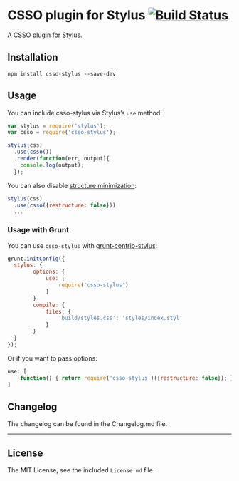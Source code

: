 # CSSO plugin for Stylus [![Build Status](https://travis-ci.org/sapegin/csso-stylus.png)](https://travis-ci.org/sapegin/csso-stylus)

A [CSSO](https://github.com/css/csso) plugin for [Stylus](https://github.com/LearnBoost/stylus).


## Installation

```
npm install csso-stylus --save-dev
```

## Usage

You can include csso-stylus via Stylus’s `use` method:

```js
var stylus = require('stylus');
var csso = require('csso-stylus');

stylus(css)
  .use(csso())
  .render(function(err, output){
    console.log(output);
  });
```

You can also disable [structure minimization](https://github.com/css/csso/blob/master/docs/usage/usage.en.md#as-an-npm-module):

```js
stylus(css)
  .use(csso({restructure: false}))
  ...
```

### Usage with Grunt

You can use `csso-stylus` with [grunt-contrib-stylus](https://github.com/gruntjs/grunt-contrib-stylus):

```js
grunt.initConfig({
  stylus: {
		options: {
			use: [
				require('csso-stylus')
			]
		}
		compile: {
			files: {
				'build/styles.css': 'styles/index.styl'
			}
		}
  }
});
```

Or if you want to pass options:

```js
use: [
	function() { return require('csso-stylus')({restructure: false}); }
]
```


## Changelog

The changelog can be found in the Changelog.md file.

---

## License

The MIT License, see the included `License.md` file.
